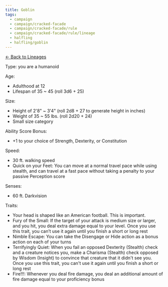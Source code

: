 ```yaml
---
title: Goblin
tags:
  - campaign
  - campaign/cracked-facade
  - campaign/cracked-facade/rule
  - campaign/cracked-facade/rule/lineage
  - halfling
  - halfling/goblin
---
```


[<- Back to Lineages](index.md)

Type: you are a humanoid

Age:

- Adulthood at 12
- Lifespan of 35 ~ 45 (roll 3d6 + 25)

Size:

- Height of 2'8" ~ 3'4" (roll 2d8 + 27 to generate height in inches)
- Weight of 35 ~ 55 lbs. (roll 2d20 + 24)
- Small size category

Ability Score Bonus:

- +1 to your choice of Strength, Dexterity, or Constitution

Speed:

- 30 ft. walking speed
- Quick on your Feet: You can move at a normal travel pace while using stealth, and can travel at a fast pace without taking a penalty to your passive Perception score

Senses:

- 60 ft. Darkvision

Traits:

- Your head is shaped like an American football. This is important.
- Fury of the Small: If the target of your attack is medium size or larger, and you hit, you deal extra damage equal to your level. Once you use this trait, you can’t use it again until you finish a short or long rest
- Nimble Escape: You can take the Disengage or Hide action as a bonus action on each of your turns
- Terrifyingly Quiet: When you fail an opposed Dexterity (Stealth) check and a creature notices you, make a Charisma (Stealth) check opposed by Wisdom (Insight) to convince that creature that it didn't see you. Once you use this trait, you can't use it again until you finish a short or long rest
- Fire!!!: Whenever you deal fire damage, you deal an additional amount of fire damage equal to your proficiency bonus
